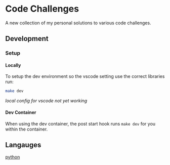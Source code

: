 # Code Challenges

A new collection of my personal solutions to various code challenges.

## Development

### Setup

#### Locally

To setup the dev environment so the vscode setting use the correct libraries run:

```sh
make dev
```

_local config for vscode not yet working_

#### Dev Container

When using the dev container, the post start hook runs `make dev` for you within the container.

## Langauges

[python](./python/README.md)
